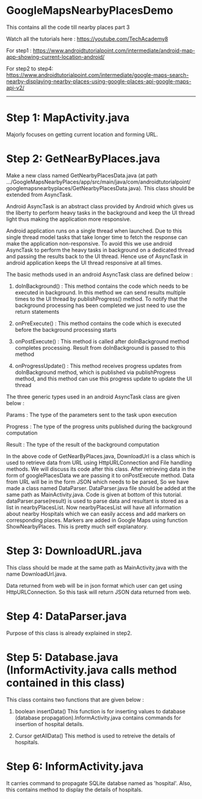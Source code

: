 # GoogleMapsNearbyPlacesDemo
This contains all the code till nearby places part 3

Watch all the tutorials here : https://youtube.com/TechAcademy8

For step1 : 
https://www.androidtutorialpoint.com/intermediate/android-map-app-showing-current-location-android/

For step2 to step4:  
https://www.androidtutorialpoint.com/intermediate/google-maps-search-nearby-displaying-nearby-places-using-google-places-api-google-maps-api-v2/
____________________________________________________________________________________________________________________________
# Step 1: MapActivity.java
Majorly focuses on getting current location and forming URL. 

# Step 2: GetNearByPlaces.java
Make a new class named GetNearbyPlacesData.java (at path …/GoogleMapsNearbyPlaces/app/src/main/java/com/androidtutorialpoint/
googlemapsnearbyplaces/GetNearbyPlacesData.java). This class should be extended from AsyncTask.

Android AsyncTask is an abstract class provided by Android which gives us the liberty to perform heavy tasks in the background and keep the UI thread light thus making the application more responsive.

Android application runs on a single thread when launched. Due to this single thread model tasks that take longer time to fetch the response can make the application non-responsive. To avoid this we use android AsyncTask to perform the heavy tasks in background on a dedicated thread and passing the results back to the UI thread. Hence use of AsyncTask in android application keeps the UI thread responsive at all times.

The basic methods used in an android AsyncTask class are defined below :

1) doInBackground() : This method contains the code which needs to be executed in background. In this method we can send results multiple times to the UI thread by publishProgress() method. To notify that the background processing has been completed we just need to use the return statements

2) onPreExecute() : This method contains the code which is executed before the background processing starts

3) onPostExecute() : This method is called after doInBackground method completes processing. Result from doInBackground is passed to this method

4) onProgressUpdate() : This method receives progress updates from doInBackground method, which is published via publishProgress method, and this method can use this progress update to update the UI thread

The three generic types used in an android AsyncTask class are given below :

Params : The type of the parameters sent to the task upon execution

Progress : The type of the progress units published during the background computation

Result : The type of the result of the background computation


In the above code of GetNearByPlaces.java, DownloadUrl is a class which is used to retrieve data from URL using HttpURLConnection and File handling methods. We will discuss its code after this class. After retrieving data in the form of googlePlacesData we are passing it to onPostExecute method. Data from URL will be in the form JSON which needs to be parsed, So we have made a class named DataParser. DataParser.java file should be added at the same path as MainActivity.java. Code is given at bottom of this tutorial. dataParser.parse(result) is used to parse data and resultant is stored as a list in nearbyPlacesList. Now nearbyPlacesList will have all information about nearby Hospitals which we can easily access and add markers on corresponding places. Markers are added in Google Maps using function ShowNearbyPlaces. This is pretty much self explanatory.


# Step 3: DownloadURL.java
This class should be made at the same path as MainActivity.java with the name DownloadUrl.java.

Data returned from web will be in json format which user can get using HttpURLConnection. So this task will return JSON data returned from web.


# Step 4: DataParser.java
Purpose of this class is already explained in step2.


# Step 5: Database.java (InformActivity.java calls method contained in this class)

This class contains two functions that are given below :
1) boolean insertData()
  This function is for inserting values to database (database propagation).InformActivity.java contains commands for   insertion of hospital details.

2) Cursor getAllData()
This method is used to retreive the details of hospitals.


# Step 6: InformActivity.java
It carries command to propagate SQLite databse named as 'hospital'.
Also, this contains method to display the details of hospitals.


